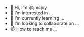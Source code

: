 - 👋 Hi, I’m @jmcjoy
- 👀 I’m interested in ...
- 🌱 I’m currently learning ...
- 💞️ I’m looking to collaborate on ...
- 📫 How to reach me ...

<!---
jmcjoy/jmcjoy is a ✨ special ✨ repository because its `README.md` (this file) appears on your GitHub profile.
You can click the Preview link to take a look at your changes.
--->
